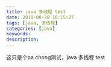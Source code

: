 ```yaml
---
title: java 多线程 test
date: 2019-08-28 18:15:27
tags: [java, 多线程]
categories: [java]
keywords:
description:
---
```


这只是个pa chong测试，java 多线程 test

